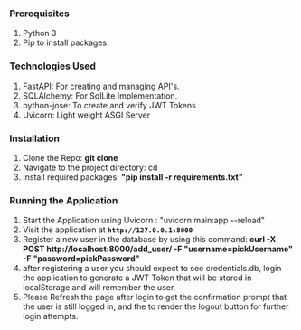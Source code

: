 ### Prerequisites
1. Python 3
2. Pip to install packages.
   
### Technologies Used
1. FastAPI: For creating and managing API's.
2. SQLAlchemy: For SqlLite Implementation.
3. python-jose: To create and verify JWT Tokens
4. Uvicorn: Light weight ASGI Server
   
### Installation
1. Clone the Repo: **git clone <repo-url>**
2. Navigate to the project directory: cd
3. Install required packages: **"pip install -r requirements.txt"**
   
### Running the Application
1. Start the Application using Uvicorn : "uvicorn main:app --reload"
2. Visit the application at **`http://127.0.0.1:8000`**
3. Register a new user in the database by using this command: **curl -X POST http://localhost:8000/add_user/ -F "username=pickUsername" -F "password=pickPassword"**
4. after registering a user you should expect to see credentials.db, login the application to generate a JWT Token that will be stored in localStorage and will remember the user.
5. Please Refresh the page after login to get the confirmation prompt that the user is still logged in, and the to render the logout button for further login attempts.



